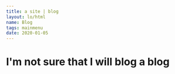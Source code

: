 ```yaml
---
title: a site | blog
layout: lo/html
name: Blog
tags: mainmenu
date: 2020-01-05
---
```

# I'm not sure that I will blog a blog